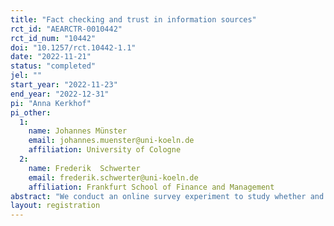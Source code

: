 ```yaml
---
title: "Fact checking and trust in information sources"
rct_id: "AEARCTR-0010442"
rct_id_num: "10442"
doi: "10.1257/rct.10442-1.1"
date: "2022-11-21"
status: "completed"
jel: ""
start_year: "2022-11-23"
end_year: "2022-12-31"
pi: "Anna Kerkhof"
pi_other:
  1:
    name: Johannes Münster
    email: johannes.muenster@uni-koeln.de
    affiliation: University of Cologne
  2:
    name: Frederik  Schwerter
    email: frederik.schwerter@uni-koeln.de
    affiliation: Frankfurt School of Finance and Management
abstract: "We conduct an online survey experiment to study whether and how the presence and prevalence of fact checking affects the belief formation of subjects about the truthfulness of statements by hypothetical persons. In particular, we focus on the role of two effects: implied truth and implied reliability. "
layout: registration
---
```


